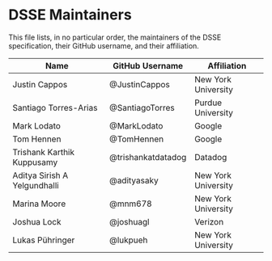 # DSSE Maintainers

This file lists, in no particular order, the maintainers of the DSSE
specification, their GitHub username, and their affiliation.

| Name | GitHub Username | Affiliation |
|------|-----------------|-------------|
| Justin Cappos | @JustinCappos | New York University |
| Santiago Torres-Arias | @SantiagoTorres | Purdue University |
| Mark Lodato | @MarkLodato | Google |
| Tom Hennen | @TomHennen | Google |
| Trishank Karthik Kuppusamy | @trishankatdatadog | Datadog |
| Aditya Sirish A Yelgundhalli | @adityasaky | New York University |
| Marina Moore | @mnm678 | New York University |
| Joshua Lock | @joshuagl | Verizon |
| Lukas Pühringer | @lukpueh | New York University |

